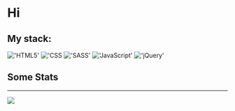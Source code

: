 # Hi 
## My stack:

!['HTML5'](https://img.shields.io/badge/HTML5-E34F26?style=for-the-badge&logo=html5&logoColor=white)
!['CSS](https://img.shields.io/badge/CSS3-1572B6?style=for-the-badge&logo=css3&logoColor=white)
!['SASS'](https://img.shields.io/badge/Sass-CC6699?style=for-the-badge&logo=sass&logoColor=white)
!['JavaScript'](https://img.shields.io/badge/JavaScript-323330?style=for-the-badge&logo=javascript&logoColor=F7DF1E)
!['jQuery'](https://img.shields.io/badge/jQuery-0769AD?style=for-the-badge&logo=jquery&logoColor=white)

<!-- ![](https://lingtalfi.com/services/pngtext?color=00a7ff&size=15&text=Contacts) -->
## Some Stats
---
<a href='https://www.codewars.com/users/Volshebnik09'>![](https://www.codewars.com/users/Volshebnik09/badges/large)</a>